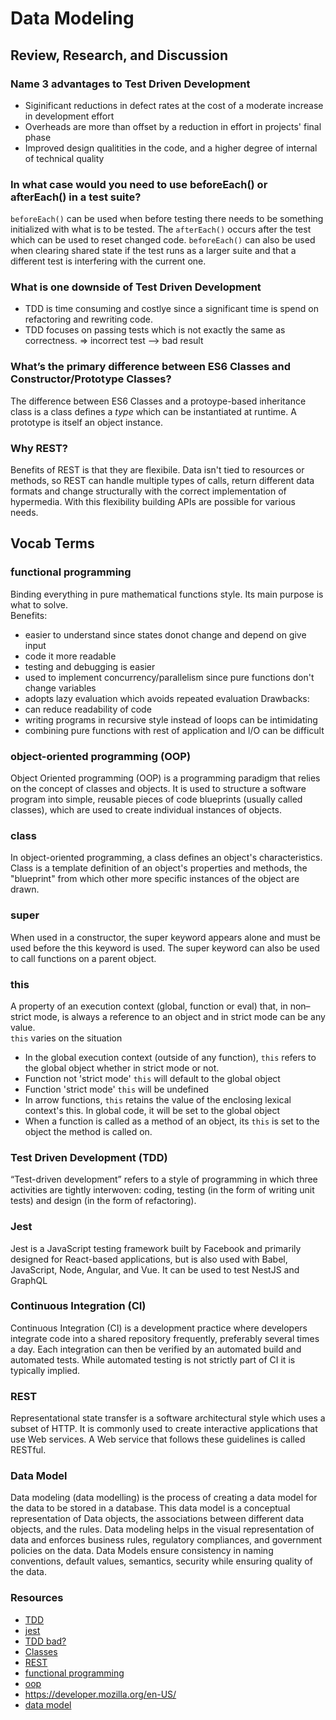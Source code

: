 # Data Modeling

## Review, Research, and Discussion
### Name 3 advantages to Test Driven Development
- Siginificant reductions in defect rates at the cost of a moderate increase in development effort
- Overheads are more than offset by a reduction in effort in projects' final phase
- Improved design qualitities in the code, and a higher degree of internal of technical quality
### In what case would you need to use beforeEach() or afterEach() in a test suite?
`beforeEach()` can be used when before testing there needs to be something initialized with what is to be tested. The `afterEach()` occurs after the test which can be used to
reset changed code. `beforeEach()` can also be used when clearing shared state if the test runs as a larger suite and that a different test is interfering with the current one.
### What is one downside of Test Driven Development
- TDD is time consuming and costlye since a significant time is spend on refactoring and rewriting code.
- TDD focuses on passing tests which is not exactly the same as correctness. => incorrect test --> bad result
### What’s the primary difference between ES6 Classes and Constructor/Prototype Classes?
The difference between ES6 Classes and a protoype-based inheritance class is a class defines a *type* which can be instantiated at runtime. A prototype is itself an object instance.
### Why REST?
Benefits of REST is that they are flexibile. Data isn't tied to resources or methods, so REST can handle multiple types of calls, return different data formats and change structurally
with the correct implementation of hypermedia. With this flexibility building APIs are possible for various needs.

## Vocab Terms
### functional programming
Binding everything in pure mathematical functions style. Its main purpose is what to solve.  
Benefits:
- easier to understand since states donot change and depend on give input
- code it more readable
- testing and debugging is easier
- used to implement concurrency/parallelism since pure functions don't change variables
- adopts lazy evaluation which avoids repeated evaluation
Drawbacks:
- can reduce readability of code
- writing programs in recursive style instead of loops can be intimidating
- combining pure functions with rest of application and I/O can be difficult

### object-oriented programming (OOP)
Object Oriented programming (OOP) is a programming paradigm that relies on the concept of classes and objects. It is used to structure a software program into simple, 
reusable pieces of code blueprints (usually called classes), which are used to create individual instances of objects. 
### class
In object-oriented programming, a class defines an object's characteristics. Class is a template definition of an object's properties and methods, the "blueprint" from 
which other more specific instances of the object are drawn.
### super
When used in a constructor, the super keyword appears alone and must be used before the this keyword is used. The super keyword can also be used to call functions 
on a parent object.
### this
A property of an execution context (global, function or eval) that, in non–strict mode, is always a reference to an object and in strict mode can be any value.  
`this` varies on the situation
- In the global execution context (outside of any function), `this` refers to the global object whether in strict mode or not.
- Function not 'strict mode' `this` will default to the global object
- Function 'strict mode' `this` will be undefined
- In arrow functions, `this` retains the value of the enclosing lexical context's this. In global code, it will be set to the global object
- When a function is called as a method of an object, its `this` is set to the object the method is called on.
### Test Driven Development (TDD)
“Test-driven development” refers to a style of programming in which three activities are tightly interwoven: coding, testing (in the form of writing unit tests) 
and design (in the form of refactoring).
### Jest
Jest is a JavaScript testing framework built by Facebook and primarily designed for React-based applications, but is also used with Babel, JavaScript, Node, Angular, and Vue. 
It can be used to test NestJS and GraphQL
### Continuous Integration (CI)
Continuous Integration (CI) is a development practice where developers integrate code into a shared repository frequently, preferably several times a day. Each 
integration can then be verified by an automated build and automated tests. While automated testing is not strictly part of CI it is typically implied.
### REST
Representational state transfer is a software architectural style which uses a subset of HTTP. It is commonly used to create interactive applications that use Web services. 
A Web service that follows these guidelines is called RESTful.
### Data Model
Data modeling (data modelling) is the process of creating a data model for the data to be stored in a database. This data model is a conceptual representation of Data 
objects, the associations between different data objects, and the rules. Data modeling helps in the visual representation of data and enforces business rules, 
regulatory compliances, and government policies on the data. Data Models ensure consistency in naming conventions, default values, semantics, security while
ensuring quality of the data.
### Resources
- [TDD](https://www.agilealliance.org/glossary/tdd/#q=~(infinite~false~filters~(postType~(~'page~'post~'aa_book~'aa_event_session~'aa_experience_report~'aa_glossary~'aa_research_paper~'aa_video)~tags~(~'tdd))~searchTerm~'~sort~false~sortDirection~'asc~page~1))
- [jest](https://jestjs.io/docs/setup-teardown)
- [TDD bad?](https://medium.com/@charleeli/why-tdd-is-bad-and-how-to-improve-your-process-d4b867274255)
- [Classes](https://www.toptal.com/javascript/es6-class-chaos-keeps-js-developer-up)
- [REST](https://www.mulesoft.com/resources/api/restful-api#:~:text=One%20of%20the%20key%20advantages,the%20correct%20implementation%20of%20hypermedia.)
- [functional programming](https://www.geeksforgeeks.org/functional-programming-paradigm/#:~:text=Functional%20programming%20is%20a%20programming,is%20%E2%80%9Chow%20to%20solve%E2%80%9D.)
- [oop](https://www.educative.io/blog/object-oriented-programming)
- https://developer.mozilla.org/en-US/
- [data model](https://www.guru99.com/data-modelling-conceptual-logical.html)
